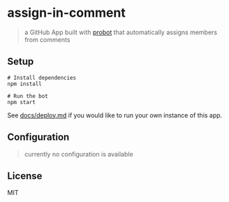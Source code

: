 # assign-in-comment

> a GitHub App built with [probot](https://github.com/probot/probot) that automatically assigns members from comments

## Setup

```
# Install dependencies
npm install

# Run the bot
npm start
```

See [docs/deploy.md](docs/deploy.md) if you would like to run your own instance of this app.

## Configuration

> currently no configuration is available

## License

MIT

